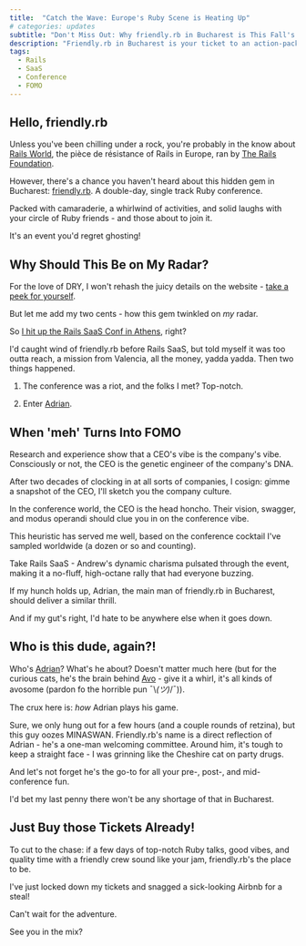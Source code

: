 ```yaml
---
title:  "Catch the Wave: Europe's Ruby Scene is Heating Up"
# categories: updates
subtitle: "Don't Miss Out: Why friendly.rb in Bucharest is This Fall's Must-Attend Event"
description: "Friendly.rb in Bucharest is your ticket to an action-packed tech extravaganza with a side of lifelong friendships - a non-attendance regret waiting to happen!"
tags:
  - Rails
  - SaaS
  - Conference
  - FOMO
---
```


## Hello, friendly.rb

Unless you've been chilling under a rock, you're probably in the know about [Rails World](https://rubyonrails.org/world), the pièce de résistance of Rails in Europe, ran by [The Rails Foundation](https://rubyonrails.org/foundation).

However, there's a chance you haven't heard about this hidden gem in Bucharest: [friendly.rb](https://friendlyrb.com/). A double-day, single track Ruby conference.

Packed with camaraderie, a whirlwind of activities, and solid laughs with your circle of Ruby friends - and those about to join it.

It's an event you'd regret ghosting!

## Why Should This Be on My Radar?

For the love of DRY, I won't rehash the juicy details on the website - [take a peek for yourself](https://friendlyrb.com/).

But let me add my two cents - how this gem twinkled on *my* radar.

So [I hit up the Rails SaaS Conf in Athens](https://cannycode.io/rails-saas-conf-wrapup/), right?

I'd caught wind of friendly.rb before Rails SaaS, but told myself it was too outta reach, a mission from Valencia, all the money, yadda yadda.
Then two things happened.

1) The conference was a riot, and the folks I met? Top-notch.

2) Enter [Adrian](https://twitter.com/adrianthedev).

## When 'meh' Turns Into FOMO

Research and experience show that a CEO's vibe is the company's vibe. Consciously or not, the CEO is the genetic engineer of the company's DNA.

After two decades of clocking in at all sorts of companies, I cosign: gimme a snapshot of the CEO, I'll sketch you the company culture.

In the conference world, the CEO is the head honcho. Their vision, swagger, and modus operandi should clue you in on the conference vibe.

This heuristic has served me well, based on the conference cocktail I've sampled worldwide (a dozen or so and counting).

Take Rails SaaS - Andrew's dynamic charisma pulsated through the event, making it a no-fluff, high-octane rally that had everyone buzzing.

If my hunch holds up, Adrian, the main man of friendly.rb in Bucharest, should deliver a similar thrill.

And if my gut's right, I'd hate to be anywhere else when it goes down.

## Who is this dude, again?!

Who's [Adrian](https://twitter.com/adrianthedev)? What's he about? Doesn't matter much here (but for the curious cats, he's the brain behind [Avo](https://avohq.io/) - give it a whirl, it's all kinds of avosome (pardon fo the horrible pun ¯\\_(ツ)_/¯)).

The crux here is: _how_ Adrian plays his game.

Sure, we only hung out for a few hours (and a couple rounds of retzina), but this guy oozes MINASWAN. Friendly.rb's name is a direct reflection of Adrian - he's a one-man welcoming committee. Around him, it's tough to keep a straight face - I was grinning like the Cheshire cat on party drugs.

And let's not forget he's the go-to for all your pre-, post-, and mid-conference fun.

I'd bet my last penny there won't be any shortage of that in Bucharest.

## Just Buy those Tickets Already!

To cut to the chase: if a few days of top-notch Ruby talks, good vibes, and quality time with a friendly crew sound like your jam, friendly.rb's the place to be.

I've just locked down my tickets and snagged a sick-looking Airbnb for a steal!

Can't wait for the adventure.

See you in the mix?
